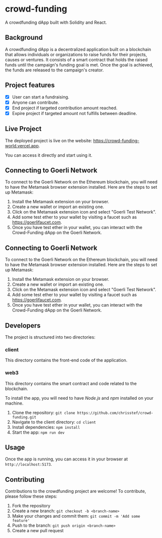 # crowd-funding

A crowdfunding dApp built with Solidity and React.

## Background

A crowdfunding dApp is a decentralized application built on a blockchain that allows individuals or organizations to raise funds for their projects, causes or ventures. It consists of a smart contract that holds the raised funds until the campaign's funding goal is met. Once the goal is achieved, the funds are released to the campaign's creator.

## Project features

- [x] User can start a fundraising.
- [x] Anyone can contribute.
- [x] End project if targeted contribution amount reached.
- [x] Expire project if targeted amount not fulfills between deadline.

## Live Project

The deployed project is live on the website: https://crowd-funding-world.vercel.app.

You can access it directly and start using it.

## Connecting to Goerli Network

To connect to the Goerli Network on the Ethereum blockchain, you will need to have the Metamask browser extension installed. Here are the steps to set up Metamask:

1. Install the Metamask extension on your browser.
2. Create a new wallet or import an existing one.
3. Click on the Metamask extension icon and select "Goerli Test Network".
4. Add some test ether to your wallet by visiting a faucet such as https://goerlifaucet.com.
5. Once you have test ether in your wallet, you can interact with the Crowd-Funding dApp on the Goerli Network.

<!-- ## Live Project

The deployed project is live on the website: https://crowd-funding-world.vercel.app.

You can access it directly and start using it. -->

## Connecting to Goerli Network

To connect to the Goerli Network on the Ethereum blockchain, you will need to have the Metamask browser extension installed. Here are the steps to set up Metamask:

1. Install the Metamask extension on your browser.
2. Create a new wallet or import an existing one.
3. Click on the Metamask extension icon and select "Goerli Test Network".
4. Add some test ether to your wallet by visiting a faucet such as https://goerlifaucet.com.
5. Once you have test ether in your wallet, you can interact with the Crowd-Funding dApp on the Goerli Network.

## Developers

The project is structured into two directories:

### client

This directory contains the front-end code of the application.

### web3

This directory contains the smart contract and code related to the blockchain.

To install the app, you will need to have _Node.js_ and _npm_ installed on your machine.

1. Clone the repository: `git clone https://github.com/chrisstef/crowd-funding.git`
2. Navigate to the client directory: `cd client`
3. Install dependencies: `npm install`
4. Start the app: `npm run dev`

## Usage

Once the app is running, you can access it in your browser at `http://localhost:5173`.

## Contributing

Contributions to the crowdfunding project are welcome! To contribute, please follow these steps:

1. Fork the repository
2. Create a new branch: `git checkout -b <branch-name>`
3. Make your changes and commit them: `git commit -m 'Add some feature'`
4. Push to the branch: `git push origin <branch-name>`
5. Create a new pull request
